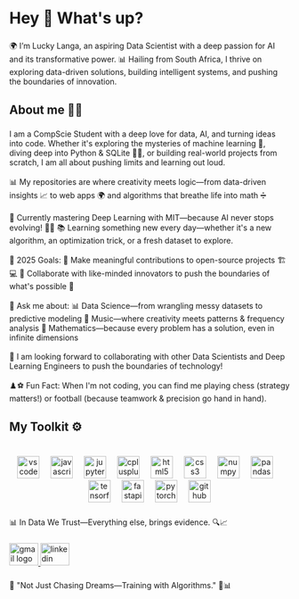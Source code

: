 <h1 align="left">Hey 👋 What's up?</h1>

###

<p align="left">🌍 I’m Lucky Langa, an aspiring Data Scientist with a deep passion for AI and its transformative power. 📊 Hailing from South Africa, I thrive on exploring data-driven solutions, building intelligent systems, and pushing the boundaries of innovation.</p>

###

<h2 align="left">About me 👨‍💻</h2>

###

<p align="left">I am a CompScie Student with a deep love for data, AI, and turning ideas into code. Whether it's exploring the mysteries of machine learning 🤖, diving deep into Python & SQLite 🐍💾, or building real-world projects from scratch, I am all about pushing limits and learning out loud.<br><br>📊 My repositories are where creativity meets logic—from data-driven insights 📈 to web apps 🌍 and algorithms that breathe life into math ➗<br><br>🧠 Currently mastering Deep Learning with MIT—because AI never stops evolving! 🤖💡 📚 Learning something new every day—whether it's a new algorithm, an optimization trick, or a fresh dataset to explore.<br><br>🎯 2025 Goals: 🔹 Make meaningful contributions to open-source projects 🏗️💻 🔹 Collaborate with like-minded innovators to push the boundaries of what's possible 🚀<br><br>🔎 Ask me about: 📊 Data Science—from wrangling messy datasets to predictive modeling 🎵 Music—where creativity meets patterns & frequency analysis 🧮 Mathematics—because every problem has a solution, even in infinite dimensions<br><br>🤝 I am looking forward to collaborating with other Data Scientists and Deep Learning Engineers to push the boundaries of technology!<br><br>♟️⚽ Fun Fact: When I'm not coding, you can find me playing chess (strategy matters!) or football (because teamwork & precision go hand in hand).</p>

###

<h2 align="left">My Toolkit ⚙️</h2>

###

<br clear="both">

<div align="center">
  <img src="https://cdn.jsdelivr.net/gh/devicons/devicon/icons/vscode/vscode-original.svg" height="40" alt="vscode logo"  />
  <img width="12" />
  <img src="https://cdn.simpleicons.org/javascript/F7DF1E" height="40" alt="javascript logo"  />
  <img width="12" />
  <img src="https://cdn.jsdelivr.net/gh/devicons/devicon/icons/jupyter/jupyter-original.svg" height="40" alt="jupyter logo"  />
  <img width="12" />
  <img src="https://cdn.jsdelivr.net/gh/devicons/devicon/icons/cplusplus/cplusplus-original.svg" height="40" alt="cplusplus logo"  />
  <img width="12" />
  <img src="https://cdn.jsdelivr.net/gh/devicons/devicon/icons/html5/html5-original.svg" height="40" alt="html5 logo"  />
  <img width="12" />
  <img src="https://cdn.jsdelivr.net/gh/devicons/devicon/icons/css3/css3-original.svg" height="40" alt="css3 logo"  />
  <img width="12" />
  <img src="https://cdn.jsdelivr.net/gh/devicons/devicon/icons/numpy/numpy-original.svg" height="40" alt="numpy logo"  />
  <img width="12" />
  <img src="https://cdn.jsdelivr.net/gh/devicons/devicon/icons/pandas/pandas-original.svg" height="40" alt="pandas logo"  />
  <img width="12" />
  <img src="https://cdn.jsdelivr.net/gh/devicons/devicon/icons/tensorflow/tensorflow-original.svg" height="40" alt="tensorflow logo"  />
  <img width="12" />
  <img src="https://cdn.jsdelivr.net/gh/devicons/devicon/icons/fastapi/fastapi-original.svg" height="40" alt="fastapi logo"  />
  <img width="12" />
  <img src="https://cdn.jsdelivr.net/gh/devicons/devicon/icons/pytorch/pytorch-original.svg" height="40" alt="pytorch logo"  />
  <img width="12" />
  <img src="https://cdn.jsdelivr.net/gh/devicons/devicon/icons/github/github-original.svg" height="40" alt="github logo"  />
</div>

###

<p align="left">📊 In Data We Trust—Everything else, brings evidence. 🔍📈</p>

###

<div align="left">
  <a href="mailto:langatshepiso77@gmail.com" target="_blank">
    <img src="https://raw.githubusercontent.com/maurodesouza/profile-readme-generator/master/src/assets/icons/social/gmail/default.svg" width="52" height="40" alt="gmail logo" />
  </a>
  <a href="https://www.linkedin.com/in/lucky-langa-a06b402a5" target="_blank">
    <img src="https://raw.githubusercontent.com/maurodesouza/profile-readme-generator/master/src/assets/icons/social/linkedin/default.svg" width="52" height="40" alt="linkedin logo" />
  </a>
</div>

###

<p align="left">💭 "Not Just Chasing Dreams—Training with Algorithms." 🤖📊</p>

###
